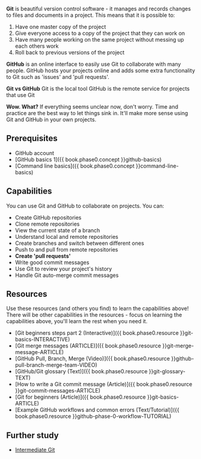 **Git** is beautiful version control software - it manages and records changes to files and documents in a project. This means that it is possible to:

  1. Have one master copy of the project
  2. Give everyone access to a copy of the project that they can work on
  3. Have many people working on the same project without messing up each others work
  4. Roll back to previous versions of the project

**GitHub** is an online interface to easily use Git to collaborate with many people. GitHub hosts your projects online and adds some extra functionality to Git such as 'issues' and 'pull requests'.

**Git vs GitHub**
Git is the local tool
GitHub is the remote service for projects that use Git

**Wow. What?**
If everything seems unclear now, don't worry. Time and practice are the best way to let things sink in. It'll make more sense using Git and GitHub in your own projects.


## Prerequisites

- GitHub account
- [GitHub basics 1]({{ book.phase0.concept }}github-basics)
- [Command line basics]({{ book.phase0.concept }}command-line-basics)


## Capabilities

You can use Git and GitHub to collaborate on projects. You can:

  - Create GitHub repositories
  - Clone remote repositories
  - View the current state of a branch
  - Understand local and remote repositories
  - Create branches and switch between different ones
  - Push to and pull from remote repositories
  - **Create 'pull requests'**
  - Write good commit messages
  - Use Git to review your project's history
  - Handle Git auto-merge commit messages


## Resources

Use these resources (and others you find) to learn the capabilities above! There will be other capabilities in the resources - focus on learning the capabilities above, you'll learn the rest when you need it.

- [Git beginners steps part 2 (Interactive)]({{ book.phase0.resource }}git-basics-INTERACTIVE)
- [Git merge messages (ARTICLE)]({{ book.phase0.resource }}git-merge-message-ARTICLE)
- [GitHub Pull, Branch, Merge (Video)]({{ book.phase0.resource }}github-pull-branch-merge-team-VIDEO)
- [GitHub/Git glossary (Text)]({{ book.phase0.resource }}git-glossary-TEXT)
- [How to write a Git commit message (Article)]({{ book.phase0.resource }}git-commit-messages-ARTICLE)
- [Git for beginners (Article)]({{ book.phase0.resource }}git-basics-ARTICLE)
- [Example GitHub workflows and common errors (Text/Tutorial)]({{ book.phase0.resource }}github-phase-0-workflow-TUTORIAL)


## Further study

- [Intermediate Git](https://www.atlassian.com/git/tutorials/comparing-workflows)

